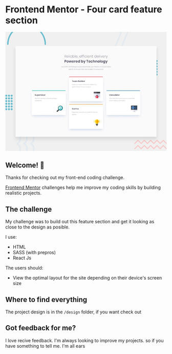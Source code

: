 # Frontend Mentor - Four card feature section

![Design preview for the Four card feature section coding challenge](./design/desktop-preview.jpg)

## Welcome! 👋

Thanks for checking out my front-end coding challenge.

[Frontend Mentor](https://www.frontendmentor.io) challenges help me improve my coding skills by building realistic projects.


## The challenge

My challenge was to build out this feature section and get it looking as close to the design as posible.

I use:
- HTML
- SASS (with prepros)
- React Js


The users should:

- View the optimal layout for the site depending on their device's screen size


## Where to find everything

The project design is in the `/design` folder, if you want check out


## Got feedback for me?

I love recive feedback. I'm always looking to improve my projects. so if you have something to tell me. I'm all ears